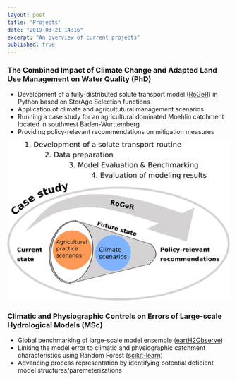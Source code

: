 ```yaml
---
layout: post
title: 'Projects'
date: "2019-03-21 14:16"
excerpt: "An overview of current projects"
published: true
---
```

### The Combined Impact of Climate Change and Adapted Land Use Management on Water Quality (PhD)
- Development of a fully-distributed solute transport model ([RoGeR](http://www.hydrology.uni-freiburg.de/roger/)) in Python based on StorAge Selection functions
- Application of climate and agricultutural management scenarios
- Running a case study for an agricultural dominated Moehlin catchment located in southwest Baden-Wurttemberg
- Providing policy-relevant recommendations on mitigation measures

![Graphical Abstract](/img/graphical_abstract.png)

### Climatic and Physiographic Controls on Errors of Large-scale Hydrological Models (MSc)
- Global benchmarking of large-scale model ensemble ([eartH2Observe](https://wci.earth2observe.eu/portal/))
- Linking the model error to climatic and physiographic catchment characteristics using Random Forest ([scikit-learn](https://scikit-learn.org/stable/))
- Advancing process representation by identifying potential deficient model structures/paremeterizations
